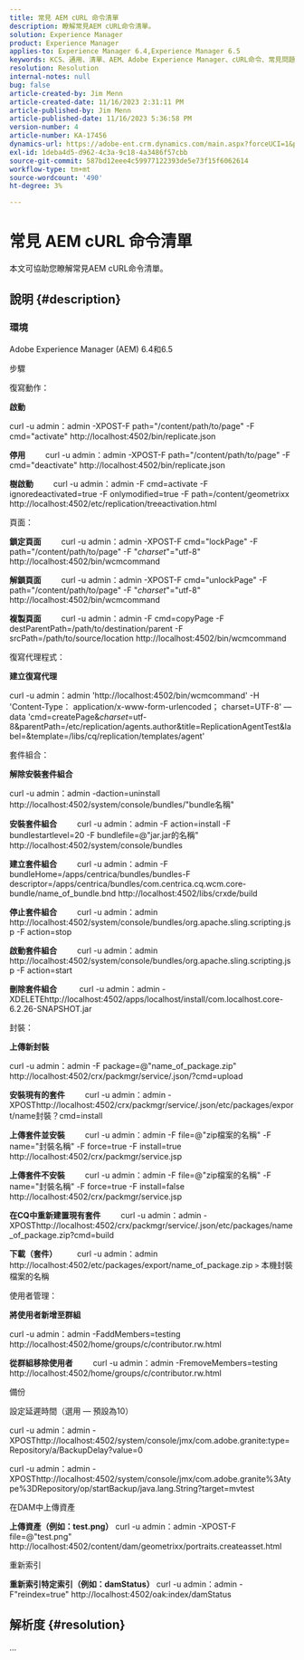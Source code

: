 ```yaml
---
title: 常見 AEM cURL 命令清單
description: 瞭解常見AEM cURL命令清單。
solution: Experience Manager
product: Experience Manager
applies-to: Experience Manager 6.4,Experience Manager 6.5
keywords: KCS、通用、清單、AEM、Adobe Experience Manager、cURL命令、常見問題集、6.4、6.5
resolution: Resolution
internal-notes: null
bug: false
article-created-by: Jim Menn
article-created-date: 11/16/2023 2:31:11 PM
article-published-by: Jim Menn
article-published-date: 11/16/2023 5:36:58 PM
version-number: 4
article-number: KA-17456
dynamics-url: https://adobe-ent.crm.dynamics.com/main.aspx?forceUCI=1&pagetype=entityrecord&etn=knowledgearticle&id=588ebac7-8c84-ee11-8179-6045bd006268
exl-id: 1deba4d5-d962-4c3a-9c18-4a3486f57cbb
source-git-commit: 587bd12eee4c59977122393de5e73f15f6062614
workflow-type: tm+mt
source-wordcount: '490'
ht-degree: 3%

---
```


# 常見 AEM cURL 命令清單


本文可協助您瞭解常見AEM cURL命令清單。

## 說明 {#description}


### <b>環境</b>

Adobe Experience Manager (AEM) 6.4和6.5

步驟

復寫動作：

<b>啟動</b>

curl -u admin：admin -XPOST-F path=&quot;/content/path/to/page&quot; -F cmd=&quot;activate&quot; http://localhost:4502/bin/replicate.json

<b>停用</b>
        curl -u admin：admin -XPOST-F path=&quot;/content/path/to/page&quot; -F cmd=&quot;deactivate&quot; http://localhost:4502/bin/replicate.json

<b>樹啟動</b>
        curl -u admin：admin -F cmd=activate -F ignoredeactivated=true -F onlymodified=true -F path=/content/geometrixx http://localhost:4502/etc/replication/treeactivation.html

頁面：

<b>鎖定頁面</b>
        curl -u admin：admin -XPOST-F cmd=&quot;lockPage&quot; -F path=&quot;/content/path/to/page&quot; -F &quot;_charset_&quot;=&quot;utf-8&quot; http://localhost:4502/bin/wcmcommand

<b>解鎖頁面</b>
        curl -u admin：admin -XPOST-F cmd=&quot;unlockPage&quot; -F path=&quot;/content/path/to/page&quot; -F &quot;_charset_&quot;=&quot;utf-8&quot; http://localhost:4502/bin/wcmcommand

<b>複製頁面</b>
        curl -u admin：admin -F cmd=copyPage -F destParentPath=/path/to/destination/parent -F srcPath=/path/to/source/location http://localhost:4502/bin/wcmcommand

復寫代理程式：

<b>建立復寫代理</b>

curl -u admin：admin &#39;http://localhost:4502/bin/wcmcommand&#39; -H &#39;Content-Type： application/x-www-form-urlencoded； charset=UTF-8&#39; —data &#39;cmd=createPage&amp;_charset_=utf-8&amp;parentPath=/etc/replication/agents.author&amp;title=ReplicationAgentTest&amp;label=&amp;template=/libs/cq/replication/templates/agent&#39;

套件組合：

<b>解除安裝套件組合</b>

curl -u admin：admin -daction=uninstall http://localhost:4502/system/console/bundles/&quot;bundle名稱&quot;

<b>安裝套件組合</b>
        curl -u admin：admin -F action=install -F bundlestartlevel=20 -F bundlefile=@&quot;jar.jar的名稱&quot; http://localhost:4502/system/console/bundles

<b>建立套件組合</b>
        curl -u admin：admin -F bundleHome=/apps/centrica/bundles/bundles-F descriptor=/apps/centrica/bundles/com.centrica.cq.wcm.core-bundle/name_of_bundle.bnd http://localhost:4502/libs/crxde/build

<b>停止套件組合</b>
        curl -u admin：admin http://localhost:4502/system/console/bundles/org.apache.sling.scripting.jsp -F action=stop

<b>啟動套件組合</b>
        curl -u admin：admin http://localhost:4502/system/console/bundles/org.apache.sling.scripting.jsp -F action=start

<b>刪除套件組合</b>
         curl -u admin：admin -XDELETEhttp://localhost:4502/apps/localhost/install/com.localhost.core-6.2.26-SNAPSHOT.jar

封裝：

<b>上傳新封裝</b>

curl -u admin：admin -F package=@&quot;name_of_package.zip&quot; http://localhost:4502/crx/packmgr/service/.json/?cmd=upload

<b>安裝現有的套件</b>
        curl -u admin：admin -XPOSThttp://localhost:4502/crx/packmgr/service/.json/etc/packages/export/name封裝？cmd=install

<b>上傳套件並安裝</b>
        curl -u admin：admin -F file=@&quot;zip檔案的名稱&quot; -F name=&quot;封裝名稱&quot; -F force=true -F install=true http://localhost:4502/crx/packmgr/service.jsp

<b>上傳套件不安裝</b>
        curl -u admin：admin -F file=@&quot;zip檔案的名稱&quot; -F name=&quot;封裝名稱&quot; -F force=true -F install=false http://localhost:4502/crx/packmgr/service.jsp

<b>在CQ中重新建置現有套件</b>
        curl -u admin：admin -XPOSThttp://localhost:4502/crx/packmgr/service/.json/etc/packages/name_of_package.zip?cmd=build

<b>下載（套件）</b>
        curl -u admin：admin http://localhost:4502/etc/packages/export/name_of_package.zip `>`  本機封裝檔案的名稱

使用者管理：

<b>將使用者新增至群組</b>

curl -u admin：admin -FaddMembers=testing http://localhost:4502/home/groups/c/contributor.rw.html

<b>從群組移除使用者</b>
        curl -u admin：admin -FremoveMembers=testing http://localhost:4502/home/groups/c/contributor.rw.html

備份

設定延遲時間（選用 — 預設為10）

curl -u admin：admin -XPOSThttp://localhost:4502/system/console/jmx/com.adobe.granite:type=Repository/a/BackupDelay?value=0

curl -u admin：admin -XPOSThttp://localhost:4502/system/console/jmx/com.adobe.granite%3Atype%3DRepository/op/startBackup/java.lang.String?target=mvtest

在DAM中上傳資產

<b>上傳資產（例如：test.png）</b>
curl -u admin：admin -XPOST-F file=@&quot;test.png&quot; http://localhost:4502/content/dam/geometrixx/portraits.createasset.html

重新索引

<b>重新索引特定索引（例如：damStatus）</b>
curl -u admin：admin -F&quot;reindex=true&quot; http://localhost:4502/oak:index/damStatus


## 解析度 {#resolution}


...
